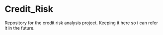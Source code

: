 # Credit_Risk
Repository for the credit risk analysis project. Keeping it here so i can refer it in the future.

